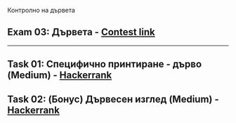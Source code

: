 Контролно на дървета
## Exam 03: Дървета - [Contest link](<https://www.hackerrank.com/contests/sda-test3-2022-2023-rdsafgtvh/challenges>)

---

## Task 01: Специфично принтиране - дърво (Medium) - [Hackerrank](<https://www.hackerrank.com/contests/sda-test3-2022-2023-rdsafgtvh/challenges/--149>)

## Task 02: (Бонус) Дървесен изглед (Medium) - [Hackerrank](<https://www.hackerrank.com/contests/sda-test3-2022-2023-rdsafgtvh/challenges/challenge-3757>)
